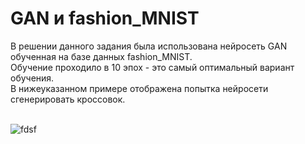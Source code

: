 <H1>GAN и fashion_MNIST </H1>
В решении данного задания была использована нейросеть GAN обученная на базе данных fashion_MNIST.<br>
Обучение проходило в 10 эпох - это самый оптимальный вариант обучения.<br>
В нижеуказанном примере отображена попытка нейросети сгенерировать кроссовок.<br><br>

![fdsf](https://github.com/Yaroslav-L/-7/assets/66304507/20e2132b-f29c-4c02-a41f-01ec0989e0bc)
